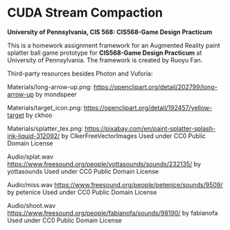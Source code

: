 CUDA Stream Compaction
======================

**University of Pennsylvania, CIS 568: CIS568-Game Design Practicum**


This is a homework assignment framework for an Augmented Reality paint splatter
ball game prototype for __CIS568-Game Design Practicum__ at University of Pennsylvania.
The framework is created by Ruoyu Fan.

Third-party resources besides Photon and Vuforia:

Materials/long-arrow-up.png:
	https://openclipart.org/detail/202799/long-arrow-up
	by mondspeer

Materials/target_icon.png:
	https://openclipart.org/detail/192457/yellow-target
	by ckhoo

Materials/splatter_tex.png:
    https://pixabay.com/en/paint-splatter-splash-ink-liquid-312092/
	by ClkerFreeVectorImages
	Used under CC0 Public Domain License

Audio/splat.wav
    https://www.freesound.org/people/yottasounds/sounds/232135/
	by yottasounds
	Used under CC0 Public Domain License

Audio/miss.wav
	https://www.freesound.org/people/petenice/sounds/9509/
	by petenice
	Used under CC0 Public Domain License

Audio/shoot.wav
	https://www.freesound.org/people/fabianofa/sounds/98190/
	by fabianofa
	Used under CC0 Public Domain License
